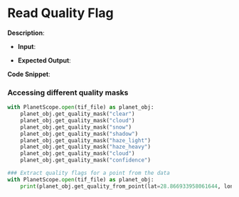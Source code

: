 # Read Quality Flag

**Description**:

- **Input**: 

- **Expected Output**: 

**Code Snippet**:
### Accessing different quality masks
```python
with PlanetScope.open(tif_file) as planet_obj:    
    planet_obj.get_quality_mask("clear")
    planet_obj.get_quality_mask("cloud")
    planet_obj.get_quality_mask("snow")
    planet_obj.get_quality_mask("shadow")
    planet_obj.get_quality_mask("haze_light")
    planet_obj.get_quality_mask("haze_heavy")
    planet_obj.get_quality_mask("cloud")
    planet_obj.get_quality_mask("confidence")

### Extract quality flags for a point from the data
with PlanetScope.open(tif_file) as planet_obj:
    print(planet_obj.get_quality_from_point(lat=28.866933958061644, lon=-97.90677761357139))    

